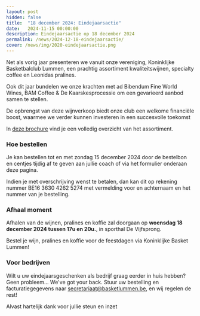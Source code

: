 ```yaml
---
layout: post
hidden: false
title:  "18 december 2024: Eindejaarsactie"
date:   2024-11-15 00:00:00
description: Eindejaarsactie op 18 december 2024
permalink: /news/2024-12-18-eindejaarsactie/
cover: /news/img/2020-eindejaarsactie.png
---
```


Net als vorig jaar presenteren we vanuit onze vereniging, Koninklijke Basketbalclub Lummen, een prachtig assortiment kwaliteitswijnen, specialty coffee en Leonidas pralines. 

Ook dit jaar bundelen we onze krachten met ad Bibendum Fine World Wines,  BAM Coffee & De Kaarskesprocessie om een gevarieerd aanbod samen te stellen. 

De opbrengst van deze wijnverkoop biedt onze club een welkome financiële boost, waarmee we verder kunnen investeren in een succesvolle toekomst

In [deze brochure](/news/downloads/eindejaarsactie-2024.pdf) vind je een volledig overzicht van het assortiment.

### Hoe bestellen

Je kan bestellen tot en met zondag 15 december 2024 door de bestelbon en centjes tijdig af te geven aan jullie coach of via het formulier onderaan deze pagina.

Indien je met overschrijving wenst te betalen, dan kan dit op rekening nummer BE16 3630 4262 5274 met vermelding voor en achternaam en het nummer van je bestelling.

### Afhaal moment

Afhalen van de wijnen, pralines en koffie zal doorgaan op **woensdag 18 december 2024 tussen 17u en 20u.**, in sporthal De Vijfsprong.

Bestel je wijn, pralines en koffie voor de feestdagen via Koninklijke Basket Lummen!

### Voor bedrijven

Wilt u uw eindejaarsgeschenken als bedrijf graag eerder in huis hebben? Geen probleem... We've got your back. Stuur uw bestelling en facturatiegegevens naar [secretariaat@basketlummen.be](mailto:secretariaat@basketlummen.be), en wij regelen de rest!

Alvast hartelijk dank voor jullie steun en inzet


<style>
    clubmgmt-checkout-form .table-row .table-cell:first-of-type
    {
        width: 50%;
    }

    payment-method
    {
        display: table-row-group;
    }
</style>

<script type="module">

 import { shell, translations } from "https://fundraising.clubmanagement.io/cdn/release/1.0.8/clubmanagement.sales.public.min.js";

 (async function() {			

	translations.language = "nl";

	translations.CheckoutFormOrderConfirmationLegend.nl = "We verwelkomen je op woensdag 18 december 2024 aan de sporthal van Lummen tussen 17u en 20u om je bestelling af te halen.";
    translations.CheckoutFormChoosePaymentMethodCashMessage.nl = "Gelieve het te betalen bedrag te bezorgen aan de coach of aan een bestuurslid.";
    translations.CheckoutFormChoosePaymentMethodWireTransferMessage.nl = " Gelieve het geld over te schrijven op rekeningnummer BE16 3630 4262 5274 met vermelding voor en achternaam zoals op de bestelling";

	await shell.activate();		
	
 })();
	
</script>

<clubmgmt-checkout data-sale-id="765eff64-463e-9a96-008b-1a871cead80c" data-organization-id="5159e64f-4d2e-42c4-968d-6ff38338129b"></clubmgmt-checkout>